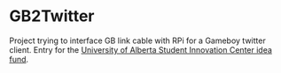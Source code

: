 # GB2Twitter
Project trying to interface GB link cable with RPi for a Gameboy twitter client. Entry for the [University of Alberta Student Innovation Center idea fund](https://www.ualberta.ca/student-innovation-centre/idea-fund).
